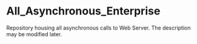 # All_Asynchronous_Enterprise
Repository housing all asynchronous calls to Web Server. The description may be modified later. 
